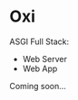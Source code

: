 <p style="text-align: center;">
<h1>Oxi</h1>
</p>

ASGI Full Stack:

* Web Server
* Web App

Coming soon...
